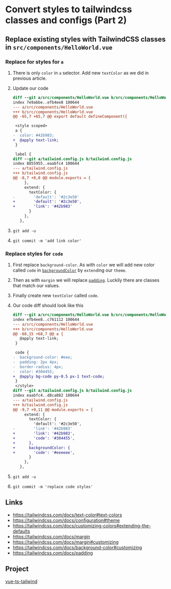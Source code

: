 # Convert styles to tailwindcss classes and configs (Part 2)

## Replace existing styles with TailwindCSS classes in `src/components/HelloWorld.vue`

### Replace for styles for `a`

1. There is only `color` in `a` selector. Add new `textColor` as we did in previous article.
1. Update our code

    ```diff
    diff --git a/src/components/HelloWorld.vue b/src/components/HelloWorld.vue
    index 7e9abbe..efb4ee8 100644
    --- a/src/components/HelloWorld.vue
    +++ b/src/components/HelloWorld.vue
    @@ -65,7 +65,7 @@ export default defineComponent({

     <style scoped>
     a {
    -  color: #42b983;
    +  @apply text-link;
     }

     label {
    diff --git a/tailwind.config.js b/tailwind.config.js
    index 8855955..eaabfc4 100644
    --- a/tailwind.config.js
    +++ b/tailwind.config.js
    @@ -8,7 +8,8 @@ module.exports = {
         },
         extend: {
           textColor: {
    -        'default': '#2c3e50'
    +        'default': '#2c3e50',
    +        'link': '#42b983'
           }
         },
       },
    ```

1. `git add -u`
1. `git commit -m 'add link color'`

### Replace styles for `code`

1. First replace `background-color`. As with `color` we will add new color called `code` in [`backgroundColor`](https://tailwindcss.com/docs/background-color#customizing) by `extend`ing our `theme`.
1. Then as with `margin` we will replace [`padding`](https://tailwindcss.com/docs/padding). Luckily there are classes that match our values.
1. Finally create new `textColor` called `code`.
1. Our code diff should look like this

    ```diff
    diff --git a/src/components/HelloWorld.vue b/src/components/HelloWorld.vue
    index efb4ee8..c761112 100644
    --- a/src/components/HelloWorld.vue
    +++ b/src/components/HelloWorld.vue
    @@ -68,15 +68,7 @@ a {
       @apply text-link;
     }

     code {
    -  background-color: #eee;
    -  padding: 2px 4px;
    -  border-radius: 4px;
    -  color: #304455;
    +  @apply bg-code py-0.5 px-1 text-code;
     }
     </style>
    diff --git a/tailwind.config.js b/tailwind.config.js
    index eaabfc4..d8ca082 100644
    --- a/tailwind.config.js
    +++ b/tailwind.config.js
    @@ -9,7 +9,11 @@ module.exports = {
         extend: {
           textColor: {
             'default': '#2c3e50',
    -        'link': '#42b983'
    +        'link': '#42b983',
    +        'code': '#304455',
    +      },
    +      backgroundColor: {
    +        'code': '#eeeeee',
           }
         },
       },
    ```

1. `git add -u`
1. `git commit -m 'replace code styles'`

## Links

-   https://tailwindcss.com/docs/text-color#text-colors
-   https://tailwindcss.com/docs/configuration#theme
-   https://tailwindcss.com/docs/customizing-colors#extending-the-defaults
-   https://tailwindcss.com/docs/margin
-   https://tailwindcss.com/docs/margin#customizing
-   https://tailwindcss.com/docs/background-color#customizing
-   https://tailwindcss.com/docs/padding

## Project

[vue-ts-tailwind](https://github.com/imomaliev/vue-ts-tailwind)
